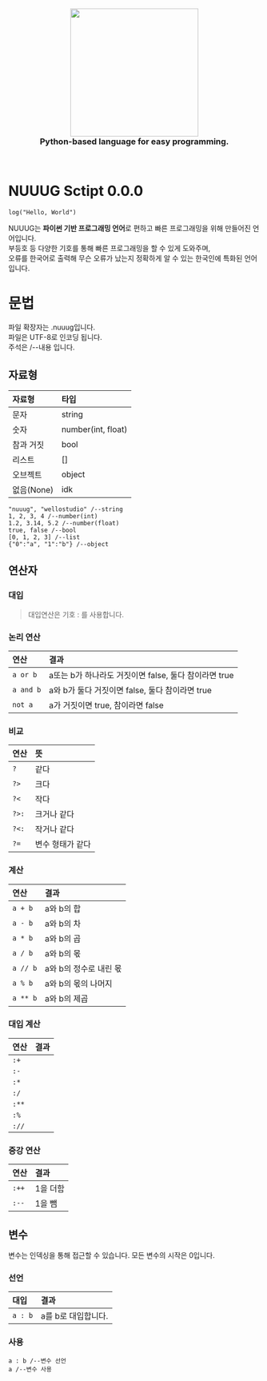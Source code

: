 <h3 align="center"><img src="https://cdn.discordapp.com/attachments/886928754713186324/1031500736607031306/280_20221017183532.png" width="256" height="256"><br>Python-based language for easy programming.</h3>
<br>

# NUUUG Sctipt 0.0.0

```
log("Hello, World")
```

NUUUG는 **파이썬 기반 프로그래밍 언어**로 편하고 빠른 프로그래밍을 위해 만들어진 언어입니다.   
부등호 등 다양한 기호를 통해 빠른 프로그래밍을 할 수 있게 도와주며,   
오류를 한국어로 출력해 무슨 오류가 났는지 정확하게 알 수 있는 한국인에 특화된 언어입니다.

# 문법

파일 확장자는 .nuuug입니다.   
파일은 UTF-8로 인코딩 됩니다.   
주석은 /--내용 입니다.

## 자료형

|자료형|타입|
|:---|:---|
|문자|string|
|숫자|number(int, float)|
|참과 거짓|bool|
|리스트|[]|
|오브젝트|object|
|없음(None)|idk|
   
```
"nuuug", "wellostudio" /--string
1, 2, 3, 4 /--number(int)
1.2, 3.14, 5.2 /--number(float)
true, false /--bool
[0, 1, 2, 3] /--list
{"0":"a", "1":"b"} /--object
```


## 연산자

### 대입

>대입연산은 기호 : 를 사용합니다.

### 논리 연산

|연산|결과|
|:---|:---|
|```a or b```|a또는 b가 하나라도 거짓이면 false, 둘다 참이라면 true|
|```a and b```|a와 b가 둘다 거짓이면 false, 둘다 참이라면 true|
|```not a```|a가 거짓이면 true, 참이라면 false|


### 비교

|연산|뜻|
|:---|:---|
|```?```|같다|
|```?>```|크다|
|```?<```|작다|
|```?>:```|크거나 같다|
|```?<:```|작거나 같다|
|```?=```|변수 형태가 같다|

### 계산

|연산|결과|
|:---|:---|
|```a + b```|a와 b의 합|
|```a - b```|a와 b의 차|
|```a * b```|a와 b의 곱|
|```a / b```|a와 b의 몫|
|```a // b```|a와 b의 정수로 내린 몫|
|```a % b```|a와 b의 몫의 나머지|
|```a ** b```|a와 b의 제곱|

### 대입 계산

|연산|결과|
|:---|:---|
|```:+```|   |
|```:-```|    |
|```:*```|    |
|```:/```|    |
|```:**```|    |
|```:%```|    |
|```://```|    |

### 증강 연산

|연산|결과|
|:---|:---|
|```:++```|1을 더함|
|```:--```|1을 뺌|

## 변수

변수는 인덱싱을 통해 접근할 수 있습니다. 모든 변수의 시작은 0입니다.

### 선언

|대입|결과|
|:---|:---|
|```a : b```|a를 b로 대입합니다.|

### 사용

```
a : b /--변수 선언
a /--변수 사용
```


